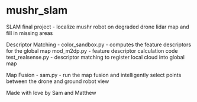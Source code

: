 # mushr_slam
SLAM final project - localize mushr robot on degraded drone lidar map and fill in missing areas

Descriptor Matching - 
color_sandbox.py - computes the feature descriptors for the global map
mod_m2dp.py - feature descriptor calculation code
test_realsense.py - descriptor matching to register local cloud into global map

Map Fusion - 
sam.py - run the map fusion and intelligently select points between the drone and ground robot view

Made with love by Sam and Matthew
